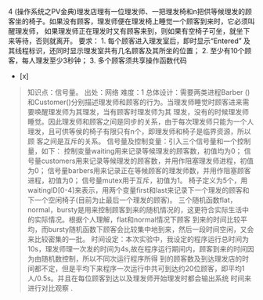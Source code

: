4
(操作系统之PV金典)理发店理有一位理发师、一把理发椅和n把供等候理发的顾客坐的椅子。如果没有顾客，理发师便在理发椅上睡觉一个顾客到来时，它必须叫醒理发师，
如果理发师正在理发时又有顾客来到，则如果有空椅子可坐，就坐下来等待，否则就离开。
要求：
1\. 每个顾客进入理发室后，即时显示“Entered” 及其线程标识，还同时显示理发室共有几名顾客及其所坐的位置；
2\. 至少有10个顾客，每人理发至少3秒钟；
3\. 多个顾客须共享操作函数代码  
- [x]  

> 知识点：信号量。
> 出处：网络
> 难度：1
> 总体设计：需要两类进程Barber ()和Customer()分别描述理发师和顾客的行为。当理发师睡觉时顾客进来需要唤醒理发师为其理发，当有顾客时理发师为其
> 理发，没有的时候理发师睡觉。因此理发师和顾客之间是同步的关系，由于每次理发师只能为一个人理发，且可供等侯的椅子有限只有n个，即理发师和椅子是临界资源，所以顾
> 客之间是互斥的关系。
> 信号量及控制变量：引入三个信号量和一个控制量，如下： 控制变量waiting用来记录等候理发的顾客数，初值均为0；
> 信号量customers用来记录等候理发的顾客数，并用作阻塞理发师进程，初值为0；
> 信号量barbers用来记录正在等候顾客的理发师数，并用作阻塞顾客进程，初值为0； 信号量mutex用于互斥，初值为1。
> 椅子定义为5个，用waitingID[0-4]来表示，用两个变量first和last来记录下一个理发的顾客和下一个空闲椅子(目前为止最后一个理发的顾客)。
> 三个随机函数flat，normal，bursty是用来控制顾客到来的随机情况的，这更符合实际生活中的实际情况。根据个人理解，flat和normal情况下顾客
> 到来的时间比较平均，而bursty随机函数下顾客会比较集中地到来，然后一段时间空闲，又会来比较密集的一批。
> 时间设定：本次实验中，我设定的程序运行总时间为10s，理发师理一次发的时间为4s,故在程序运行期间内，顾客到来的时间因为由随机数控制，所以不同次运行程序所得
> 到的顾客数及到达理发店的时间都不定，但是平均下来程序一次运行中共可到达约20位顾客，即平均1人/0.5s。并且在每位顾客到达以及理发师开始理发时都会输出系统
> 时间来进行对比观察 .  
